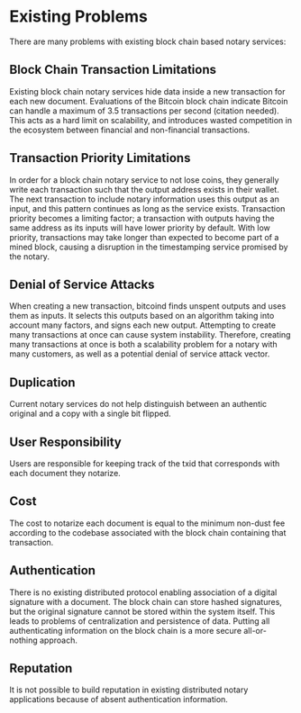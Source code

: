 # Existing Problems

There are many problems with existing block chain based notary services:

## Block Chain Transaction Limitations

Existing block chain notary services hide data inside a new transaction for each new document. Evaluations of the Bitcoin block chain indicate Bitcoin can handle a maximum of 3.5 transactions per second (citation needed). This acts as a hard limit on scalability, and introduces wasted competition in the ecosystem between financial and non-financial transactions.

## Transaction Priority Limitations

In order for a block chain notary service to not lose coins, they generally write each transaction such that the output address exists in their wallet. The next transaction to include notary information uses this output as an input, and this pattern continues as long as the service exists. Transaction priority becomes a limiting factor; a transaction with outputs having the same address as its inputs will have lower priority by default. With low priority, transactions may take longer than expected to become part of a mined block, causing a disruption in the timestamping service promised by the notary.

## Denial of Service Attacks

When creating a new transaction, bitcoind finds unspent outputs and uses them as inputs. It selects this outputs based on an algorithm taking into account many factors, and signs each new output. Attempting to create many transactions at once can cause system instability. Therefore, creating many transactions at once is both a scalability problem for a notary with many customers, as well as a potential denial of service attack vector.

## Duplication

Current notary services do not help distinguish between an authentic original and a copy with a single bit flipped. 

## User Responsibility

Users are responsible for keeping track of the txid that corresponds with each document they notarize. 

## Cost

The cost to notarize each document is equal to the minimum non-dust fee according to the codebase associated with the block chain containing that transaction.

## Authentication

There is no existing distributed protocol enabling association of a digital signature with a document. The block chain can store hashed signatures, but the original signature cannot be stored within the system itself. This leads to problems of centralization and persistence of data. Putting all authenticating information on the block chain is a more secure all-or-nothing approach.

## Reputation

It is not possible to build reputation in existing distributed notary applications because of absent authentication information.

